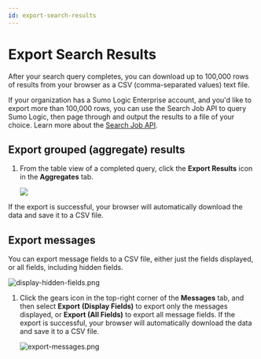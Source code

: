 ```yaml
---
id: export-search-results
---
```


# Export Search Results

After your search query completes, you can download up to 100,000 rows
of results from your browser as a CSV (comma-separated values) text
file.

If your organization has a Sumo Logic Enterprise account, and you'd like
to export more than 100,000 rows, you can use the Search Job API to
query Sumo Logic, then page through and output the results to a file of
your choice. Learn more about the [Search Job
API](../../../APIs/Search-Job-API/About-the-Search-Job-API.md "About the Search Job API").

## Export grouped (aggregate) results

1.  From the table view of a completed query, click the **Export
    Results** icon in the **Aggregates** tab.  
      
    ![](../../static/img/Get-Started-with-Search/Search-Basics/Export-Search-Results/ExportAggregate.png)

If the export is successful, your browser will automatically download
the data and save it to a CSV file.

## Export messages

You can export message fields to a CSV file, either just the fields
displayed, or all fields, including hidden fields.

![display-hidden-fields.png](../../static/img/Get-Started-with-Search/Search-Basics/Export-Search-Results/display-hidden-fields.png)

1.  Click the gears icon in the top-right corner of
    the **Messages** tab, and then select **Export** **(Display
    Fields)** to export only the messages displayed, or **Export (All
    Fields)** to export all message fields. If the export is successful,
    your browser will automatically download the data and save it to a
    CSV file.  
      
    ![export-messages.png](../../static/img/Get-Started-with-Search/Search-Basics/Export-Search-Results/export-fields.png)
